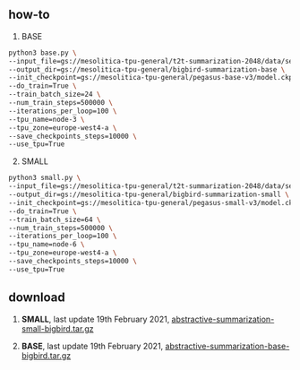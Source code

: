 ## how-to

1. BASE

```bash
python3 base.py \
--input_file=gs://mesolitica-tpu-general/t2t-summarization-2048/data/seq2* \
--output_dir=gs://mesolitica-tpu-general/bigbird-summarization-base \
--init_checkpoint=gs://mesolitica-tpu-general/pegasus-base-v3/model.ckpt-1500000 \
--do_train=True \
--train_batch_size=24 \
--num_train_steps=500000 \
--iterations_per_loop=100 \
--tpu_name=node-3 \
--tpu_zone=europe-west4-a \
--save_checkpoints_steps=10000 \
--use_tpu=True
```

2. SMALL

```bash
python3 small.py \
--input_file=gs://mesolitica-tpu-general/t2t-summarization-2048/data/seq2* \
--output_dir=gs://mesolitica-tpu-general/bigbird-summarization-small \
--init_checkpoint=gs://mesolitica-tpu-general/pegasus-small-v3/model.ckpt-1500000 \
--do_train=True \
--train_batch_size=64 \
--num_train_steps=500000 \
--iterations_per_loop=100 \
--tpu_name=node-6 \
--tpu_zone=europe-west4-a \
--save_checkpoints_steps=10000 \
--use_tpu=True
```

## download

1. **SMALL**, last update 19th February 2021, [abstractive-summarization-small-bigbird.tar.gz](https://f000.backblazeb2.com/file/malaya-model/pretrained/abstractive-summarization-small-bigbird.tar.gz)

2. **BASE**, last update 19th February 2021, [abstractive-summarization-base-bigbird.tar.gz](https://f000.backblazeb2.com/file/malaya-model/pretrained/abstractive-summarization-base-bigbird.tar.gz)